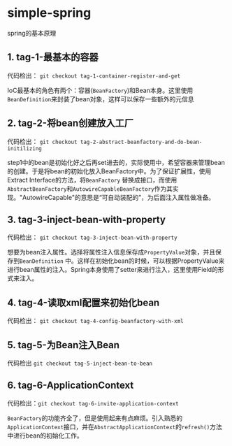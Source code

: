 # simple-spring

spring的基本原理

## 1. tag-1-最基本的容器

代码检出： `git checkout tag-1-container-register-and-get`

IoC最基本的角色有两个：容器(`BeanFactory`)和Bean本身。这里使用`BeanDefinition`来封装了bean对象，这样可以保存一些额外的元信息

## 2. tag-2-将bean创建放入工厂

代码检出： `git checkout tag-2-abstract-beanfactory-and-do-bean-initilizing`

step1中的bean是初始化好之后再set进去的，实际使用中，希望容器来管理bean的创建。于是将bean的初始化放入BeanFactory中。为了保证扩展性，使用Extract Interface的方法，将`BeanFactory`
替换成接口，而使用`AbstractBeanFactory`和`AutowireCapableBeanFactory`作为其实现。"AutowireCapable"的意思是“可自动装配的”，为后面注入属性做准备。

## 3. tag-3-inject-bean-with-property

代码检出： `git checkout tag-3-inject-bean-with-property`

想要为bean注入属性。选择将属性注入信息保存成`PropertyValue`对象，并且保存到`BeanDefinition`
中。这样在初始化bean的时候，可以根据PropertyValue来进行bean属性的注入。Spring本身使用了setter来进行注入，这里使用Field的形式来注入。

## 4. tag-4-读取xml配置来初始化bean

代码检出： `git checkout tag-4-config-beanfactory-with-xml`

## 5. tag-5-为Bean注入Bean

代码检出 `git checkout tag-5-inject-bean-to-bean`

## 6. tag-6-ApplicationContext

代码检出：`git checkout tag-6-invite-application-context`

`BeanFactory`的功能齐全了，但是使用起来有点麻烦。引入熟悉的`ApplicationContext`接口，并在`AbstractApplicationContext`的`refresh()`方法中进行bean的初始化工作。

